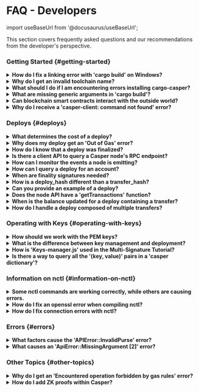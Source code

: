 # FAQ - Developers

import useBaseUrl from '@docusaurus/useBaseUrl';

This section covers frequently asked questions and our recommendations from the developer's perspective.

### Getting Started {#getting-started}

<details>
 <summary><b>How do I fix a linking error with 'cargo build' on Windows?</b></summary>

**Question** : How can I fix this linking error while running `cargo build` on Windows?

<img src={useBaseUrl("/image/faq/q-cargo-build.png")} alt="cargo-build" width="800"/>

**Answer** : You have to install the VC+ build tools so that `rustc` can auto-detect the helper files that are part of the building process. Or you can build using Visual Studio 2013 or 2015. There are two existing Rust toolchain families provided for Windows: `msvc` and `gnu`:

-   **_msvc_** is the default, and as you realized, it depends on a recent Visual C++ installation.
-   **_gnu_**, on the other hand, depends on GNU/MinGW-w64. It can be installed and made the default toolchain using this command:

    ```bash
    $ rustup default stable-x86_64-pc-windows-gnu
    ```

</details>

<details>
 <summary><b>Why do I get an invalid toolchain name?</b></summary>

**Question** : How can I fix an error caused by an invalid toolchain name, such as: `error: caused by: invalid toolchain name:...`?

**Answer** : First, check your `rustup` version using the following commands:

```bash
rustup --version
```

```bash
rustup show
```

Then, find the appropriate remedy:

-   Set the minimal rustup profile:

```bash
rustup set profile minimal
```

-   Install the nightly Rust toolchain separately with these two commands:

```bash
curl --proto '=https' --tlsv1.2 -sSf https://sh.rustup.rs | sh -s -- --default-toolchain none -y
```

```bash
rustup toolchain install nightly --allow-downgrade --profile minimal --component clippy
```

-   Update rustup with one of these commands:

```bash
rustup update
```

```bash
rustup self update
```

Refer to the [Rust toolchain installer](https://rustup.rs/) for more details.

</details>

<details>
<summary><b>What should I do if I am encountering errors installing cargo-casper?</b></summary>

Ensure that you have installed both Rust and CMake before attempting to install cargo-casper.

</details>

<details>
 <summary><b>What are missing generic arguments in 'cargo build'?</b></summary>

**Question** : The `cargo build --release` command fails due to missing generic arguments. How can I fix this?

<img src={useBaseUrl("/image/faq/q-cmake-version.png")} alt="cmake-version" width="800"/>

**Answer** : This is a library compatibility issue that occurs with CMake version 18.04. Use `cmake --version` to check your current version of CMake. If you are on this version, perform an upgrade:

```
sudo snap install cmake
```

</details>

<details>
<summary><b>Can blockchain smart contracts interact with the outside world?</b></summary>

No, smart contracts cannot interact with the world outside of the blockchain on which they live. For example, a smart contract cannot act as a REST endpoint or data source. Smart contracts can interact with other contracts in the same environment, or with compatible external libraries. When creating an external library to interact with a Casper smart contract, consider the following:

* WASM is expressed as `little-endian` by default. Check for endianness compatibility.
* As `wasm32-unknown-unknown` is a 32-bit platform, it cannot support 64-bit external code. Your library needs to be compatible with 32-bit code.
* Consider a library that supports `no_std`.
* Try to avoid native operating system calls. If the library uses the filesystem, sockets, or other native OS functionality, then it may not work with a Casper smart contract.

</details>

<details>
<summary><b>Why do I receive a 'casper-client: command not found' error?</b></summary>

Refer to the [Casper Command-line Client](https://docs.casperlabs.io/workflow/setup#the-casper-command-line-client) document for instructions on interacting with the Casper Network.

</details>

### Deploys {#deploys}

<details>
<summary><b>What determines the cost of a deploy?</b></summary>

Native system transfers have a fixed gas cost. Calling system contracts by their hashes also has a fixed cost.

If two calls with different arguments but for the same hash show different gas costs, it is a result of executed WASM code. Different arguments may lead to different code paths and executed opcodes. You cannot predict the number of executed opcodes or host functions.

If the calls use the same arguments, yet the cost is increasing, you might consider reviewing your global state usage. There is a chance that you are reading a collection from the global state, updating it and writing back with a larger size.

</details>

<details>
<summary><b>Why does my deploy get an 'Out of Gas' error?</b></summary>

If you receive this error, try specifying a higher amount of CSPR for the deployment.

</details>

<details>
 <summary><b>How do I know that a deploy was finalized?</b></summary>
  
If a deploy was executed, then it has been finalized. If the deploy status comes back as null, that means the deploy has not been executed yet. Once the deploy executes, it is finalized, and no other confirmation is needed. Exchanges that are not running a read-only node must also keep track of <a href="/faq/faq-developer/#finality-signatures">finality signatures</a> to prevent any attacks from high-risk nodes.

</details>

<details>
<summary><b>Is there a client API to query a Casper node's RPC endpoint?</b></summary>

The client API to query a node's RPC endpoint is available at [Casper RPC API](http://casper-rpc-docs.s3-website-us-east-1.amazonaws.com/). You can find specific node-addresses at cspr.live for the [Testnet](https://testnet.cspr.live/tools/peers) or [Mainnet](https://cspr.live/tools/peers).

</details>

<details>
<summary><b>How can I monitor the events a node is emitting?</b></summary>

You can monitor a node's event stream on the port specified as the *event_stream_server.address* in the node's configuration (config.toml), which is by default 9999 on [Testnet](https://testnet.cspr.live/tools/peers) and [Mainnet](https://cspr.live/tools/peers). You will need the IP address of a [peer](/workflow/setup/#acquire-node-address-from-network-peers) on the network. For details and examples, visit the [Monitoring Events](/dapp-dev-guide/monitoring-events.md) page.

</details>


<details>
 <summary><b>How can I query a deploy for an account?</b></summary>

On-chain accounts are associated with an account address. Deploy data includes account address as a sub-field.

</details>

<details>
  <summary><b>When are finality signatures needed?</b></summary>
  
  Finality signatures are confirmations from validators that they have executed the deploy. Exchanges should be asserting finality by collecting the weight of two-thirds of deploy signatures. If an exchange runs a read-only node, it can collect these finality signatures from its node. Otherwise, the exchange must assert finality by collecting finality signatures and have proper monitoring infrastructure to prevent a Byzantine attack.
<br/><br/>
Suppose an exchange connects to someone else's node RPC to send deploys to the network. In this case, the node is considered high risk, and the exchange must assert finality by checking to see how many validators have run the deploys in the network.

</details>

<details>
  <summary><b>How is a deploy_hash different than a transfer_hash?</b></summary>
  
  Essentially, there is no difference between a <i>deploy_hash</i> and a <i>transfer_hash</i> since they are both hashes of deploys. However, the platform is labeling the subset of deploys which are transfers, to filter transfers from other types of deploys. In other words, a <i>transfer_hash</i> is a native transfer, while a <i>deploy_hash</i> is any other kind of deploy.

</details>

<details>
  <summary><b>Can you provide an example of a deploy?</b></summary>
  
  You can find a deploy reference in <a href="https://github.com/casper-ecosystem/casper-js-sdk/blob/next/test/lib/DeployUtil.test.ts#L5">GitHub</a>.
</details>

<details>
 <summary><b>Does the node API have a 'getTransactions' function?</b></summary>

The node API JSON-RPC is found <a href="http://casper-rpc-docs.s3-website-us-east-1.amazonaws.com/">here</a>. Also, the node emits the following events:

-   BlockAdded
-   DeployProcessed
-   ConsensusFinalitySignature

With these APIs, you can pull information from the node, such as transaction sets.

</details>

<details>
 <summary><b>When is the balance updated for a deploy containing a transfer?</b></summary>

 Execution occurs after consensus. As outlined [here in the dApp Development Guide](/dapp-dev-guide/on-chain-contracts#check-deploy-status), deployments are queued in the system before being listed in a block for execution.

 Balance updates should occur after contract execution and block finalization.

</details>

<details>
 <summary><b>How do I handle a deploy composed of multiple transfers?</b></summary>

 Applying a unique ID to each transfer can mitigate issues with multiple transfers in a single deploy. Once included in a block, the network finalizes the deploy containing multiple transfers.

</details>

### Operating with Keys {#operating-with-keys}

<details>
  <summary><b>How should we work with the PEM keys?</b></summary>
  
  The <a href="https://casper-ecosystem.github.io/casper-js-sdk/next/modules/_lib_keys_.html">Keys API</a> provides methods for <i>Ed25519</i> and <i>Secp256K1</i> keys. Also, review the tests in <a href="/dapp-dev-guide/keys/">GitHub</a> and the documentation. For more information on creating and working with keys, see <a href="/dapp-dev-guide/keys/">Accounts and Cryptographic Keys</a>.

</details>

<details>
<summary><b>What is the difference between key management and deployment?</b></summary>

There are two types of action that an account can perform: deployment and key management. Deployment is simply executing some code on the blockchain, while key management involves changing the associated keys. Key management cannot occur independently, but must come via a deploy. Therefore, a key management action implies that a deployment action also occurs.

You may also reference the following two documents for additional information:

- [Accounts](https://docs.casperlabs.io/design/accounts)
- [Multi-Signature Tutorial](https://docs.casperlabs.io/multi-sig)

</details>

<details>
<summary><b>How is 'Keys-manager.js' used in the Multi-Signature Tutorial?</b></summary>

In the [Multi-Signature Tutorial](https://docs.casperlabs.io/multi-sig), `scenario-*.js` accesses functions from `key-manager.js` through `const keyManager = require('./key-manager');`.

</details>

<details>
<summary><b>Is there a way to query all the '(key, value)' pairs in a 'casper dictionary'?</b></summary>

No, you need to know the keys beforehand. If you want to iterate over the dictionary list, you can list keys numerically and keep the length in another value.

</details>

### Information on nctl {#information-on-nctl}


<details>
<summary><b>Some nctl commands are working correctly, while others are causing errors.</b></summary>

This issue may be caused by an incomplete or unsuccessful install of nctl. Once it is installed, use the command `nctl-status` to see if it is running normally. It should show five running noes and five stopped.

If it does not, the nctl install did not install correctly. Usually, the failure reasons are OS and hardware specifications. If you are running Linus on Windows, we suggest switching to VirtualBox.

</details>

<details>

<summary><b>How do I fix an openssl error when compiling nctl?</b></summary>

**Question** : When I attempted to run 'nctl-compile' on MacOS, I received the following error: 'error: failed to run custom build command for openssl-sys v0.9.67'. How can I fix this?

**Answer** : If you issue the command `brew info openssl` it will return info that appears similar to the following:

```
...
For pkg-config to find openssl@3 you may need to set:
    export PKG_CONFIG_PATH="usr/local/opt/openssl@3/lib/pkgconfig"
...
```

The next step is to issue the above command. In this example, you would use `PKG_CONFIG_PATH="/usr/local/opt/openssl@3/lib/pkgconfig"`.

After this, `nctl-compile` should work correctly.

</details>

<details>
<summary><b>How do I fix connection errors with nctl?</b></summary>

**Question** : When running nctl, how do I resolve a `Failed to get RPC response: error sending request for url (http://127.0.0.1:22102/rpc): connection error: Connection reset by peer (os error 54)` error?

**Answer** : You should specify RPC ports as follows:

```

[rpc_server]
address = "0.0.0.0:11102"

```

You can find more command info [here](https://github.com/casper-network/casper-node/blob/master/utils/nctl/docs/commands-view-node.md#nctl-viewing-node-information).

</details>

### Errors {#errors}

<details>
 <summary><b>What factors cause the 'APIError::InvalidPurse' error?</b></summary>

 The three main factors that cause an InvalidPurse error are:

 1. The purse in question does not exist.
 2. The purse is not of type U512.
 3. The sending and receiving purses are identical.

</details>

<details>
 <summary><b>What causes an 'ApiError::MissingArgument [2]' error?</b></summary>

 This error occurs when there is an incorrect session argument. The session argument must be U512.

</details>

### Other Topics {#other-topics}

<details>
<summary><b>Why do I get an 'Encountered operation forbidden by gas rules' error?</b></summary>

Casper node does not natively allow floating point opcodes. 

</details>

<details>
<summary><b>How do I add ZK proofs within Casper?</b></summary>

ZK proof inclusion would require building the proof verification inside the smart contract. You would need to add either of the following to your contract:

- [GitHub - paritytech/bn: Pairing cryptography library in Rust](https://github.com/paritytech/bn)
- [GitHub - zkcrypto/pairing: Pairing-friendly elliptic curve library.](https://github.com/zkcrypto/pairing)

Verifications would then need to use the associated library.

</details>


